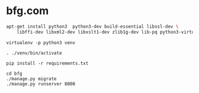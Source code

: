 # bfg.com

```bash
apt-get install python3  python3-dev build-essential libssl-dev \
    libffi-dev libxml2-dev libxslt1-dev zlib1g-dev lib-pq python3-virtualenv
```

```
virtualenv -p python3 venv
```

```
. ./venv/bin/activate
```

```
pip install -r requirements.txt
```

```
cd bfg
./manage.py migrate
./manage.py runserver 8000
````

